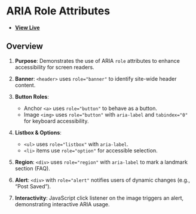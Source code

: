 # ARIA Role Attributes

- [**View Live**](https://tahmid-sarker.github.io/Modern-HTML-CSS-Notes/09-Web-Accessibility/02-Role-Attribute/)

## Overview

1. **Purpose**: Demonstrates the use of ARIA `role` attributes to enhance accessibility for screen readers.
2. **Banner**: `<header>` uses `role="banner"` to identify site-wide header content.
3. **Button Roles**:

   * Anchor `<a>` uses `role="button"` to behave as a button.
   * Image `<img>` uses `role="button"` with `aria-label` and `tabindex="0"` for keyboard accessibility.
4. **Listbox & Options**:

   * `<ul>` uses `role="listbox"` with `aria-label`.
   * `<li>` items use `role="option"` for accessible selection.
5. **Region**: `<div>` uses `role="region"` with `aria-label` to mark a landmark section (FAQ).
6. **Alert**: `<div>` with `role="alert"` notifies users of dynamic changes (e.g., “Post Saved”).
7. **Interactivity**: JavaScript click listener on the image triggers an alert, demonstrating interactive ARIA usage.